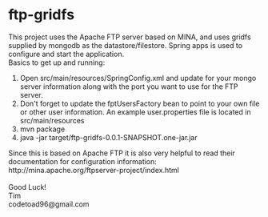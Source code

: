 ftp-gridfs
=========

This project uses the Apache FTP server based on MINA, and uses gridfs supplied by mongodb
as the datastore/filestore.  Spring apps is used to configure and start the application.  
Basics to get up and running:<br>
<ol>
	<li>Open src/main/resources/SpringConfig.xml and update for your mongo server information along with the port you want to use for the FTP server.</li>
	<li>Don't forget to update the fptUsersFactory bean to point to your own file or other user information.  An example user.properties file is located in src/main/resources</li>
        <li>mvn package</li>
        <li>java -jar target/ftp-gridfs-0.0.1-SNAPSHOT.one-jar.jar</li>
</ol>    
Since this is based on Apache FTP it is also very helpful to read their documentation for 
configuration information:  http://mina.apache.org/ftpserver-project/index.html<br>
<br>
Good Luck!<br>
Tim<br>
codetoad96@gmail.com<br>
